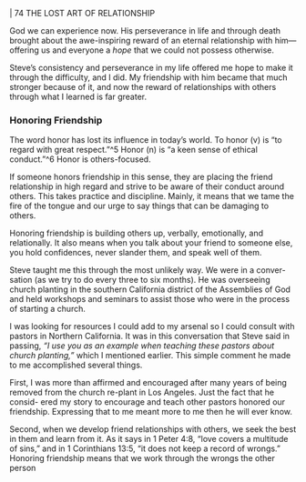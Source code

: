 | 74 THE LOST ART OF RELATIONSHIP

God we can experience now. His perseverance in life and through death brought
about the awe-inspiring reward of an eternal relationship with him—offering us
and everyone a _hope_ that we could not possess otherwise.

Steve’s consistency and perseverance in my life offered me hope to make
it through the difficulty, and I did. My friendship with him became that much
stronger because of it, and now the reward of relationships with others through
what I learned is far greater.

### Honoring Friendship

The word honor has lost its influence in today’s world.
To honor (v) is “to regard with great respect.”^5 Honor (n) is “a keen sense
of ethical conduct.”^6 Honor is others-focused.

If someone honors friendship in this sense, they are placing the friend
relationship in high regard and strive to be aware of their conduct around others.
This takes practice and discipline. Mainly, it means that we tame the fire of the
tongue and our urge to say things that can be damaging to others.

Honoring friendship is building others up, verbally, emotionally, and
relationally. It also means when you talk about your friend to someone else, you
hold confidences, never slander them, and speak well of them.

Steve taught me this through the most unlikely way. We were in a conver-
sation (as we try to do every three to six months). He was overseeing church
planting in the southern California district of the Assemblies of God and held
workshops and seminars to assist those who were in the process of starting a
church.

I was looking for resources I could add to my arsenal so I could consult
with pastors in Northern California. It was in this conversation that Steve said
in passing, _“I use you as an example when teaching these pastors about church
planting,”_ which I mentioned earlier. This simple comment he made to me
accomplished several things.

First, I was more than affirmed and encouraged after many years of being
removed from the church re-plant in Los Angeles. Just the fact that he consid-
ered my story to encourage and teach other pastors honored our friendship.
Expressing that to me meant more to me then he will ever know.

Second, when we develop friend relationships with others, we seek the best
in them and learn from it. As it says in 1 Peter 4:8, “love covers a multitude
of sins,” and in 1 Corinthians 13:5, “it does not keep a record of wrongs.”
Honoring friendship means that we work through the wrongs the other person